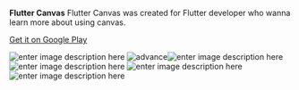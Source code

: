 **Flutter Canvas**
Flutter Canvas was created for Flutter developer who wanna learn more about using canvas.

[Get it on Google Play](https://play.google.com/store/apps/details?id=com.kampuchdev.fluttercanvas)

![enter image description here](https://lh3.googleusercontent.com/smszTia3wo7D7TrcViB-hWKzyrlf7R1X-xohk0uPCv258a0v-9prx2tr41dFmXZgpjTLJ3VERBgvXDOs-nIge0056TqvtQepN48B89X9WfaV4ISY6VZyFeH1UblMYXQYojjAo77JDgHlspNGhjcnI3aHlCHEnnuD9E0b7b9y6bx5UnL4lENiic1CjwurmTFxjFe8f_zRv5edAK6FoSqX_b5CI_iy30IoQjeo6IO_sxEXipEGLdCbhMzisc0oBm6z3Ax3PFhsTQNQhnJpVOUZX_Q5wdc4pof3IARiRojaFifEd4QLekYZmj-kFJ5W7ra2qDojF1aDQITbxGYyhyXIubwVAkDB76ytgabQEsXWBPly5ZRwHUE6a6Sc5FTz67KOWY96bo9M3Zw-t-xc7Z_POjegki9AFv6m8AwXibg0pri_TCHZTlMyY5gikeTyNB6VUvu8AL_qDWOq_EuYszlYpQRPiQe0APnJ5n6i_eqkhjkweXQVn51jiJa3Q6JpwkvmVNRh3PWkDlB5LxURO6Ao81kycZJTKrArJrLmcY0vFVGLjvt3Ba8Sg7QJY0oz-Du6vbImDLDWen0J8J0GnkprtbPaQoC9A9XePSvwZXtEfbrWpkukIei-R_RQhm_5CjJkbPvGfS7YFsAIM_EiWilAQ_7uPzI2pcUjF5i02t_9NdarmUjPcSLvIxCZDz0=w1432-h1846-no?authuser=0)
![advance](https://lh3.googleusercontent.com/cTdjQMjB-YLAVRg_2WaYXlDgiRMi7ZjZuuCSdjeT3cKqf3Gm_P28jeyPT-zi6IvZ0oLq9MBv0yg4i8qQhtlDbYyfq8bA2sMlj1LW698587WdGKnrrJsr3-OncR8AvYF3jEzyrIsqwOE2STpPdCCjB9KpSe5CbQOlUrLJG9ztSzKcOygozuVSQFKhDst700DIPDXe3R8DkeY7ZH9Hq_dXbNn4h3VOr-CxpzYYtrRCpoD4p4pu5zNEO1JUEvWqNlo4HVHmcK55YeJgmES6MeiulWe0PE3ey2d2GzphkVEn_avn3FC5kn4xdpZgLoRJNw3CTdPCzxEZwy9BC5WH82IxAdR7_IzhNvMSIF7xrht2brqhMqRQucolAadyNnNQuz7xbGtOYkSk7ijShocfZbXnuR24tzMJx1ZQ1DHacB4Fw5UHYq2jpGh6f_yS8HewS_ltDpyXw-YJCKDgEwdrX95jpjIQ1l2YapSDS2jR3XJjsANisIx_ktghHTPTur4UNUKU3DoF6mNfom-dPlyR3s41eyYslu1WU7qj9oPFDbxSpJa_hOv6BJC5_UWrHM_bqer5hhME9cyD3zSyt3kuugSsEJhZFFPMGxVr2nri0txtpsMMZczYKzI9UKwxtdpCJjbPEcE-gUhbKOuo5MAEXRRy4CxkjZ_izfeNBzUI1Gbw5Rku2WwAXHIuPy6m5rY=w1500-h1936-no?authuser=0)![enter image description here](https://lh3.googleusercontent.com/jDY30oQCIYfe6vO_s1rLsEIed5tN1QASKfBFMz3SihiGaJ9p__AxpSUsVbTyZV09DONfNzGeW2UKQnLx2EzqxRLuVuxA4lzMdimHcfpnTz7eL3qUuaH3u9imD-ukUu8VLsD18_K3Qp2SmctGYsPwrrLonp9_fS6Fh_60gWo-oK_ysMvda4wwhhqnyV3TlG1kfnjkjMW8dGgOG5ZAeZQN9oRwFR-Hjw1-QPYjzBlg-52x7tV76l4HgXpizLZg_cpEohEa9qY2I1o5IGlZE_RNlZyUSOUOWSJ0TuDH20tRMCMdWrC_lv15O0ggvTjzfBUhKqcLTV5ttm1s1OY7IVXDLLY1TcDcTrxUD_K6tuAzxNHY2a9Gs33HZQ3ADmv_VekZ0ypPglf9NiYeDVDOFFhRqU2p9kK0rIJbg-bM4-szPg3uvD3MVxcCEFQYURc7usgpcJtTJk6o1N3i1ZZOH6h6k75jJslgROiWFXFwLtHOiEQd5-WkMxXMIrk7_hJ5FPYWJ10WEmlPZdABDnCLvBHqj6CJa-oITwRyuclkMj84Oncm5x_2f4sZcQHFLxkwqAoZOpsbNT5s02gCFS0l5dWeIckXn0n0GV24E1qyLAVJfXmtNcHVs08_9xbeMBhvJYAbW6e4hJlvS239hjc7LAdmARVdjJ61lwwzggpW8xcCTj0IKOqY0sqOWy7tdq8=w1500-h1936-no?authuser=0)
![enter image description here](https://lh3.googleusercontent.com/lG5yHSWetgWsCjdAOLgZa7VPrToZbNq7RJk0ZBK4vHxtOs2PKZRPyGWbh4_N0KsuOzfTsl9F8cdt_AX0-wzEgKRh1Zsb_ua_E1J_q83qI4AY2unolNEH90AzcwvivWi0WXjKU6tqAfP4SkSk-QtjoRQjNzJdhuXrHgCGswOfxwHTFmpqYUFVLf_pbmnh5-gD_qVmLvJwMhohxfjgouTHuT4aGTwBIrPmL2UI3AZrEMpwnNjs2cA2cYBDMTPJJX1snGBuyEamEl7338fApGmBUJ4B2CeSkHQnXY165q_iyAz4Oy3V-odEvmqoyly6pmU93h7gE8NopNxH4fppoPwtUE6TX585j-zz6y_y_zhdr0ggEtr1jIbkrYCtHnxR1-wIzS9VxXHrWtMdF0CzOSYAR3DWSmsKrI4GGio9Pnog3YZiPiFSa1hGV3DZ6Xwb86UoTFMCRE9cdc05R7jcrxhT6vrD2ak6koLqEtA9o7dgOZNv1K1UczjDeoVJtD1D5A8rMBZxFKDkMdv_89zG7CuE_7CitQYKS195stqTCWdwPX4JInuFRlEKevrWzY30BLZshW2hrt5LhIzck0n430Uz_nK4XD0ATpJpMn0GxjIvPfS8Zl6OOL3jD0x0ER84oMLtqC5I4LG9-cJpSoUxA2z-yg5G_xPNNIf28w5PL4xZ3kt_UzdRDwVRIqv57YQ=w1500-h1936-no?authuser=0)
![enter image description here](https://lh3.googleusercontent.com/AmUNrxikx6ZIpsgMbOlmZ2OrmVMFkGM5zAq_p1rmvT5W-NEEckg45yZHtLnseiGJZKicCZjsqcfZeQhoNFtTmk5wXZKdVz3Tv0ysYNXl-GqyeHWdrl_J2z8swwg2EwNiwjW37sdQeSEiapC-BGGHM8M0v1brIarTCUNZLYEBTTamhVURHtcX0AMB0p7GieYGoZ1RzLehe87zNmC6s_ED0ZNx1jAYFfbjgHuN3ce27FbujwI2bbGPjc-7VdfaYgQ2YhzdEOj1lpleSbun2ltnXqoGfTEFr5N2vGeuQhUz9yRdF6KLCy18Vli4yZntZTR0Jt1AvGFG1ySl7_l30Dq9c0c6wLGP_ju4KlUHlvcEegC3KurxXuBkUjZQS1oUWMn1DGb04K_9ec2FBKuiknqrs18kEqmmf4AfRMiuPHmJYrclFoBB9sC5Oa4DklvQImEKDFEXRmvrCogtoIH59cNAOOCC4zXq4004bcHZoYXXzxu9LunGjDwF0rVWYqqI-YCUWkE1i9xzVezvkqXWAol3n_9Qy9EVv7Va-3H5E7bzvaNTRg2sjwVwpzT-tsHR8mKGgQfzfHdOTjOf1ZN8YiaAF220Tf0LSAqS667OxJtjhXt2esD7PgT4PgTeGu9K5abJUFh3ezj8mAjzO7N2jqhk4cyWleILmcLQvMiZiH0jUi-xhw80rWMqXcD43lg=w1500-h1936-no?authuser=0)
![enter image description here](https://lh3.googleusercontent.com/DiqqsGLWyJe2msMcEYBc4UchDNsWEE9KCFe_8ilv4t4mOf0YPVz7bk2180U5vNcaDqx06C_adxBFdCixwh8VEo5SAmZrdoN26aiAzf-pEZiuTvA4U352h1rApZjWKjiyO8gIxVhLJNF82Hu6XN6O__Cx3m1BS_GgHxg4oII_pQc_rWO8tOReeDvTFZCFN7TLvMWufQupXFFAED5tRkhY-OI4lMk7G_GIjTe_iCkyrvP4pzqisilNnoCvGKX8-69yTs9sj8xS5OKqLwP8hMrQXFU2os-xNpEXu9oFCElhhA_H-ZWUhgC3t3weImrJ42KZT1qTm8TsHDkCsbDu_Rz5rXXV9KABdSIr6RB9vqJCYZz9c3if141A_GeythbBvI1YZrQJzsuSIdYruOH7HcSwuDkoGmo0dy28CGITQFaRIg6gCrfAGzvBGsLT7CCYDWL7SDU3PFIdnSISV3S7nwIOhQjIWtWSS2EWg_axy0x_7Cf3nlbLfFYOjrqoYmYRD8m3ewAJYWp-OeDRh0q9ZrwtFX3cIN408cSIWZmk9LMQFItZPlzkccOZvnN0Emw_gh23umUKFkGIy3xg5LSsCpGk_ii_oL4oIzUWuJbuyVq0CZQ4bgJ_gI2F1urGuAhgrSTP7cWX3OaYf_dtJKSZ_-_MyY-uzax82cAGcZriYKUZURK1NEK-gfpK0d6mkSo=w1500-h1936-no?authuser=0)
